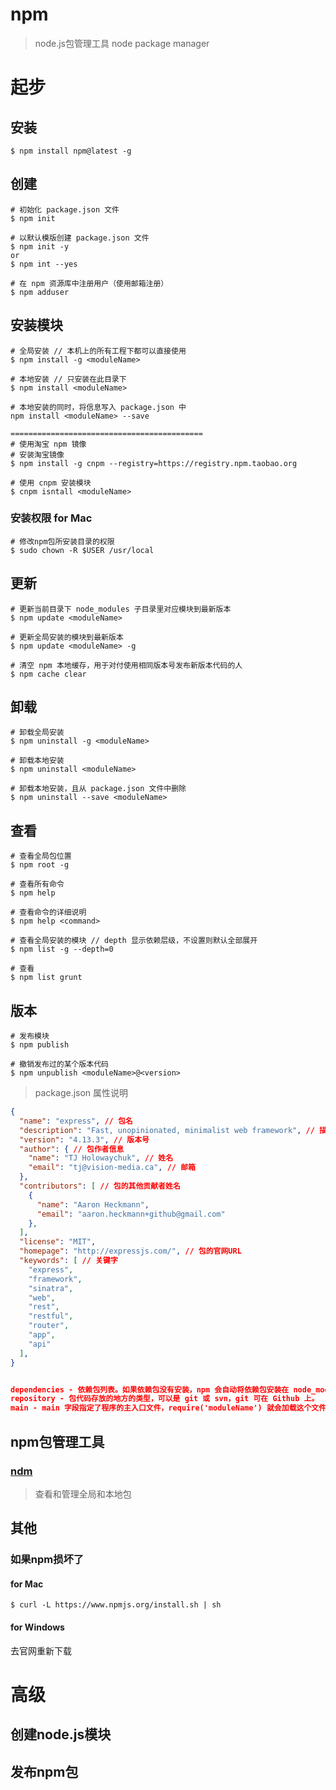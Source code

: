 # npm

> node.js包管理工具  node package manager

# 起步

## 安装

```shell
$ npm install npm@latest -g
```



## 创建

```shell
# 初始化 package.json 文件
$ npm init

# 以默认模版创建 package.json 文件
$ npm init -y
or
$ npm int --yes

# 在 npm 资源库中注册用户（使用邮箱注册）
$ npm adduser
```



## 安装模块

```shell
# 全局安装 // 本机上的所有工程下都可以直接使用
$ npm install -g <moduleName>

# 本地安装 // 只安装在此目录下
$ npm install <moduleName>

# 本地安装的同时，将信息写入 package.json 中
npm install <moduleName> --save

===========================================
# 使用淘宝 npm 镜像
# 安装淘宝镜像
$ npm install -g cnpm --registry=https://registry.npm.taobao.org

# 使用 cnpm 安装模块
$ cnpm isntall <moduleName>

```

### 安装权限 for Mac

```shell
# 修改npm包所安装目录的权限
$ sudo chown -R $USER /usr/local
```



## 更新

```shell
# 更新当前目录下 node_modules 子目录里对应模块到最新版本
$ npm update <moduleName>

# 更新全局安装的模块到最新版本
$ npm update <moduleName> -g

# 清空 npm 本地缓存，用于对付使用相同版本号发布新版本代码的人
$ npm cache clear
```



## 卸载

```shell
# 卸载全局安装
$ npm uninstall -g <moduleName>

# 卸载本地安装
$ npm uninstall <moduleName>

# 卸载本地安装，且从 package.json 文件中删除
$ npm uninstall --save <moduleName>
```



## 查看

```shell
# 查看全局包位置
$ npm root -g

# 查看所有命令
$ npm help

# 查看命令的详细说明
$ npm help <command>

# 查看全局安装的模块 // depth 显示依赖层级，不设置则默认全部展开
$ npm list -g --depth=0

# 查看
$ npm list grunt
```



## 版本

```shell
# 发布模块
$ npm publish

# 撤销发布过的某个版本代码
$ npm unpublish <moduleName>@<version>
```



> package.json 属性说明

```json
{
  "name": "express", // 包名
  "description": "Fast, unopinionated, minimalist web framework", // 描述
  "version": "4.13.3", // 版本号
  "author": { // 包作者信息
    "name": "TJ Holowaychuk", // 姓名
    "email": "tj@vision-media.ca", // 邮箱
  },
  "contributors": [ // 包的其他贡献者姓名
    {
      "name": "Aaron Heckmann",
      "email": "aaron.heckmann+github@gmail.com"
    },
  ],
  "license": "MIT",
  "homepage": "http://expressjs.com/", // 包的官网URL
  "keywords": [ // 关键字
    "express",
    "framework",
    "sinatra",
    "web",
    "rest",
    "restful",
    "router",
    "app",
    "api"
  ],
}


dependencies - 依赖包列表。如果依赖包没有安装，npm 会自动将依赖包安装在 node_module 目录下。
repository - 包代码存放的地方的类型，可以是 git 或 svn，git 可在 Github 上。
main - main 字段指定了程序的主入口文件，require('moduleName') 就会加载这个文件。这个字段的默认值是模块根目录下面的 index.js。

```



## npm包管理工具

### [ndm](https://github.com/720kb/ndm)

> 查看和管理全局和本地包

## 其他

### 如果npm损坏了

#### for Mac

```shell
$ curl -L https://www.npmjs.org/install.sh | sh
```

#### for Windows

去官网重新下载



# 高级

## 创建node.js模块



## 发布npm包